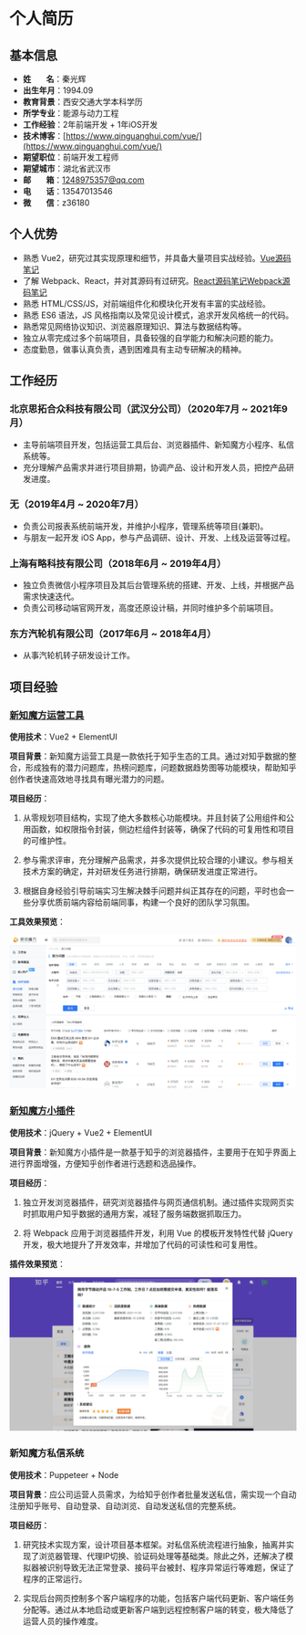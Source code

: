 
# 个人简历

## 基本信息
- **姓&nbsp;&nbsp;&nbsp;&nbsp;&nbsp;&nbsp;&nbsp;&nbsp;名**：秦光辉   
- **出生年月**：1994.09
- **教育背景**：西安交通大学本科学历
- **所学专业**：能源与动力工程
- **工作经验**：2年前端开发 + 1年iOS开发
- **技术博客**：[https://www.qinguanghui.com/vue/](https://www.qinguanghui.com/vue/)
- **期望职位**：前端开发工程师
- **期望城市**：湖北省武汉市
- **邮&nbsp;&nbsp;&nbsp;&nbsp;&nbsp;&nbsp;&nbsp;&nbsp;箱**：1248975357@qq.com
- **电&nbsp;&nbsp;&nbsp;&nbsp;&nbsp;&nbsp;&nbsp;&nbsp;话**：13547013546
- **微&nbsp;&nbsp;&nbsp;&nbsp;&nbsp;&nbsp;&nbsp;&nbsp;信**：z36180

## 个人优势

- 熟悉 Vue2，研究过其实现原理和细节，并具备大量项目实战经验。[Vue源码笔记](https://www.qinguanghui.com/vue/)
- 了解 Webpack、React，并对其源码有过研究。[React源码笔记](https://www.qinguanghui.com/react/)[Webpack源码笔记](https://www.qinguanghui.com/webpack/)
- 熟悉 HTML/CSS/JS，对前端组件化和模块化开发有丰富的实战经验。
- 熟悉 ES6 语法，JS 风格指南以及常见设计模式，追求开发风格统一的代码。
- 熟悉常见网络协议知识、浏览器原理知识、算法与数据结构等。
- 独立从零完成过多个前端项目，具备较强的自学能力和解决问题的能力。
- 态度勤恳，做事认真负责，遇到困难具有主动专研解决的精神。

## 工作经历

### 北京思拓合众科技有限公司（武汉分公司）（2020年7月 ~ 2021年9月）

- 主导前端项目开发，包括运营工具后台、浏览器插件、新知魔方小程序、私信系统等。
- 充分理解产品需求并进行项目排期，协调产品、设计和开发人员，把控产品研发进度。

### 无（2019年4月 ~ 2020年7月）

- 负责公司报表系统前端开发，并维护小程序，管理系统等项目(兼职)。
- 与朋友一起开发 iOS App，参与产品调研、设计、开发、上线及运营等过程。

### 上海有略科技有限公司（2018年6月 ~ 2019年4月）

- 独立负责微信小程序项目及其后台管理系统的搭建、开发、上线，并根据产品需求快速迭代。
- 负责公司移动端官网开发，高度还原设计稿，并同时维护多个前端项目。

### 东方汽轮机有限公司（2017年6月 ~ 2018年4月）
- 从事汽轮机转子研发设计工作。

## 项目经验 

### [新知魔方运营工具](https://www.xinzhimofang.com/dashboard/)

**使用技术**：Vue2 + ElementUI

**项目背景**：新知魔方运营工具是一款依托于知乎生态的工具。通过对知乎数据的整合，形成独有的潜力问题库，热榜问题库，问题数据趋势图等功能模块，帮助知乎创作者快速高效地寻找具有曝光潜力的问题。

**项目经历**：

1. 从零规划项目结构，实现了绝大多数核心功能模块。并且封装了公用组件和公用函数，如权限指令封装，侧边栏组件封装等，确保了代码的可复用性和项目的可维护性。
   
2. 参与需求评审，充分理解产品需求，并多次提供比较合理的小建议。参与相关技术方案的确定，并对研发任务进行排期，确保研发进度正常进行。
   
3. 根据自身经验引导前端实习生解决棘手问题并纠正其存在的问题，平时也会一些分享优质前端内容给前端同事，构建一个良好的团队学习氛围。

**工具效果预览**：

![潜力问题库预览](./project/backend-potential-question.png)

### [新知魔方小插件](https://www.xinzhimofang.com/download.html)

**使用技术**：jQuery + Vue2 + ElementUI

**项目背景**：新知魔方小插件是一款基于知乎的浏览器插件，主要用于在知乎界面上进行界面增强，方便知乎创作者进行选题和选品操作。

**项目经历**：

1. 独立开发浏览器插件，研究浏览器插件与网页通信机制。通过插件实现网页实时抓取用户知乎数据的通用方案，减轻了服务端数据抓取压力。
   
2. 将 Webpack 应用于浏览器插件开发，利用 Vue 的模板开发特性代替 jQuery 开发，极大地提升了开发效率，并增加了代码的可读性和可复用性。

**插件效果预览**：

![插件效果预览](./project/plugin-preview.png)

<!-- ### [新知魔方运营工具h5版](https://xinzhimofang.com/m/xuanti/)

**使用技术**：Vite + Vue3 + Vant3

**项目背景**：新知魔方运营工具后台h5版。

**项目经历**：

1. 使用 Vue3 语法改写部分运营工具组件及逻辑，拥抱 hooks，实现逻辑的可复用性，提升项目的可维护性。
2. 分享相关优质技术文章给同事，营造学习氛围，提升团队学习的积极性。 -->

### 新知魔方私信系统

**使用技术**：Puppeteer + Node

**项目背景**：应公司运营人员需求，为给知乎创作者批量发送私信，需实现一个自动注册知乎账号、自动登录、自动浏览、自动发送私信的完整系统。

**项目经历**：

1. 研究技术实现方案，设计项目基本框架。对私信系统流程进行抽象，抽离并实现了浏览器管理、代理IP切换、验证码处理等基础类。除此之外，还解决了模拟器被识别导致无法正常登录、接码平台被封、程序异常运行等难题，保证了程序的正常运行。

2. 实现后台网页控制多个客户端程序的功能，包括客户端代码更新、客户端任务分配等。通过从本地启动或更新客户端到远程控制客户端的转变，极大降低了运营人员的操作难度。